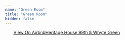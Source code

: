 ```yaml
---
name: "Green Room"
title: "Green Room"
hidden: false
---
```

<div class="airbnb-embed-frame" data-id="1598257" data-view="home" style="width:450px;height:300px;margin:auto"><a href="https://www.airbnb.ca/rooms/1598257?s=51">View On Airbnb</a><a href="https://www.airbnb.ca/rooms/1598257?s=51" rel="nofollow">Heritage House 99th &amp; Whyte Green</a><script async="" src="https://www.airbnb.ca/embeddable/airbnb_jssdk"></script></div>

